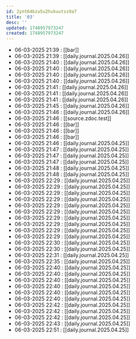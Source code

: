 ```yaml
---
id: 2ynt64bzu5u2hukuutss9a7
title: '03'
desc: ''
updated: 1748957973247
created: 1748957973247
---
```


- 06-03-2025 21:39 : [[bar]]
- 06-03-2025 21:39 : [[daily.journal.2025.04.26]]
- 06-03-2025 21:40 : [[daily.journal.2025.04.26]]
- 06-03-2025 21:40 : [[daily.journal.2025.04.26]]
- 06-03-2025 21:40 : [[daily.journal.2025.04.26]]
- 06-03-2025 21:40 : [[daily.journal.2025.04.26]]
- 06-03-2025 21:41 : [[daily.journal.2025.04.26]]
- 06-03-2025 21:41 : [[daily.journal.2025.04.26]]
- 06-03-2025 21:41 : [[daily.journal.2025.04.26]]
- 06-03-2025 21:45 : [[daily.journal.2025.04.26]]
- 06-03-2025 21:46 : [[daily.journal.2025.04.26]]
- 06-03-2025 21:46 : [[source.zdoc.test]]
- 06-03-2025 21:46 : [[bar]]
- 06-03-2025 21:46 : [[bar]]
- 06-03-2025 21:46 : [[bar]]
- 06-03-2025 21:46 : [[daily.journal.2025.04.25]]
- 06-03-2025 21:47 : [[daily.journal.2025.04.25]]
- 06-03-2025 21:47 : [[daily.journal.2025.04.25]]
- 06-03-2025 21:47 : [[daily.journal.2025.04.25]]
- 06-03-2025 21:48 : [[daily.journal.2025.04.25]]
- 06-03-2025 21:48 : [[daily.journal.2025.04.25]]
- 06-03-2025 22:29 : [[daily.journal.2025.04.25]]
- 06-03-2025 22:29 : [[daily.journal.2025.04.25]]
- 06-03-2025 22:29 : [[daily.journal.2025.04.25]]
- 06-03-2025 22:29 : [[daily.journal.2025.04.25]]
- 06-03-2025 22:29 : [[daily.journal.2025.04.25]]
- 06-03-2025 22:29 : [[daily.journal.2025.04.25]]
- 06-03-2025 22:29 : [[daily.journal.2025.04.25]]
- 06-03-2025 22:29 : [[daily.journal.2025.04.25]]
- 06-03-2025 22:29 : [[daily.journal.2025.04.25]]
- 06-03-2025 22:29 : [[daily.journal.2025.04.25]]
- 06-03-2025 22:30 : [[daily.journal.2025.04.25]]
- 06-03-2025 22:30 : [[daily.journal.2025.04.25]]
- 06-03-2025 22:31 : [[daily.journal.2025.04.25]]
- 06-03-2025 22:35 : [[daily.journal.2025.04.25]]
- 06-03-2025 22:40 : [[daily.journal.2025.04.25]]
- 06-03-2025 22:40 : [[daily.journal.2025.04.25]]
- 06-03-2025 22:40 : [[daily.journal.2025.04.25]]
- 06-03-2025 22:40 : [[daily.journal.2025.04.25]]
- 06-03-2025 22:40 : [[daily.journal.2025.04.25]]
- 06-03-2025 22:40 : [[daily.journal.2025.04.25]]
- 06-03-2025 22:42 : [[daily.journal.2025.04.25]]
- 06-03-2025 22:42 : [[daily.journal.2025.04.25]]
- 06-03-2025 22:42 : [[daily.journal.2025.04.25]]
- 06-03-2025 22:43 : [[daily.journal.2025.04.25]]
- 06-03-2025 22:51 : [[daily.journal.2025.04.25]]